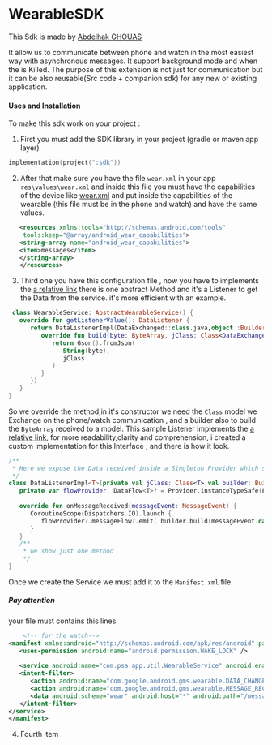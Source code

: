 # WearableSDK

This Sdk is made by [Abdelhak GHOUAS](https://github.com/ghouasabdelhak)

It allow us to communicate between phone and watch in the most easiest way with asynchronous messages.
It support background mode and when the is Killed.
The purpose of this extension is not just for communication but it can be also reusable(Src code + companion sdk) for any new or existing application.


#### Uses and Installation
To make this sdk work on your project :
1. First you must add the SDK library in your project (gradle or maven app layer)
```kotlin
implementation(project(":sdk"))
```
2. After that make sure you have the file `wear.xml`  in your app `res\values\wear.xml` and inside this file you must
   have the capabilities of the device like [wear.xml](/sdk/src/main/res/values/wear.xml) and put inside the capabilities of
   the wearable (this file must be in the phone and watch) and have the same values.
```xml
   <resources xmlns:tools="http://schemas.android.com/tools"
    tools:keep="@array/android_wear_capabilities">
   <string-array name="android_wear_capabilities">
   <item>messages</item>
   </string-array>
   </resources>
```
3. Third one you have this configuration file , now you have to implements the [a relative link](/sdk/src/main/java/com/psa/sdk/service/AbstractWearableService.kt)
   there is one abstract Method and it's a Listener to get the Data from the service.
   it's more efficient with an example.
   
```kotlin
 class WearableService: AbstractWearableService() {
   override fun getListenerValue(): DataListener {
      return DataListenerImpl(DataExchanged::class.java,object :Builder<DataExchanged>{
         override fun build(byte: ByteArray, jClass: Class<DataExchanged>): DataExchanged {
            return Gson().fromJson(
               String(byte),
               jClass
            )
         }
      })
   }
}
```
   So we override the method,in it's constructor we need the `Class` model we Exchange on the phone/watch communication , and a builder also to build the `ByteArray` received to a model.
   This sample Listener implements the [a relative link](/sdk/src/main/java/com/psa/sdk/service/DataListener.kt), for more readability,clarity and comprehension,
   i created a custom implementation for this Interface , and there is how it look.
```kotlin
/**
 * Here we expose the Data received inside a Singleton Provider which store inside a [DataFlow] object
 */
class DataListenerImpl<T>(private val jClass: Class<T>,val builder: Builder<T>) : DataListener {
   private var flowProvider: DataFlow<T>? = Provider.instanceTypeSafe(FlowHandler<T>()::class.java)
   
   override fun onMessageReceived(messageEvent: MessageEvent) {
      CoroutineScope(Dispatchers.IO).launch {
         flowProvider?.messageFlow?.emit( builder.build(messageEvent.data,jClass))
      }
   }
   /**
    * we show just one method
    */
}
```
   Once we create the Service we must add it to the `Manifest.xml` file.
   ##### **Pay attention**
   your file must contains this lines

```xml
    <!-- for the watch-->
<manifest xmlns:android="http://schemas.android.com/apk/res/android" package="com.psa.app">
   <uses-permission android:name="android.permission.WAKE_LOCK" />
   
   <service android:name="com.psa.app.util.WearableService" android:enabled="true" android:exported="true">
   <intent-filter>
      <action android:name="com.google.android.gms.wearable.DATA_CHANGED" />
      <action android:name="com.google.android.gms.wearable.MESSAGE_RECEIVED" />
      <data android:scheme="wear" android:host="*" android:path="/messages" /><!-- path must be the same as wearables capability in wear.xml and a / before-->
   </intent-filter>
</service>
</manifest>
```
4. Fourth item

